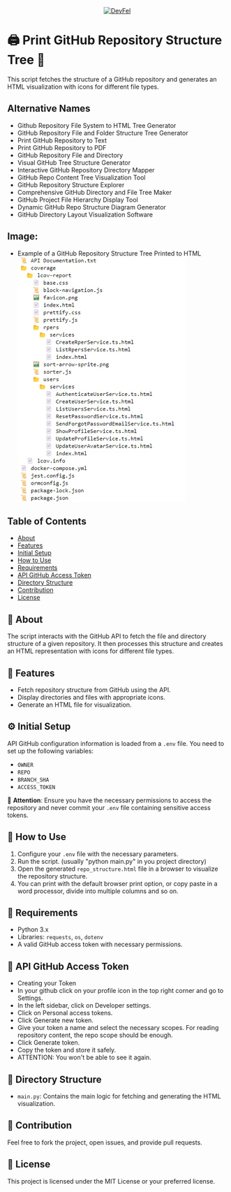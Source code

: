 <p align="center">
  <a href="https://devfel.com/" rel="noopener">
 <img src="https://devfel.com/imgs/devfel-logo-01.JPG" alt="DevFel"></a>
</p>

# 🖨️ Print GitHub Repository Structure Tree 🌲

This script fetches the structure of a GitHub repository and generates an HTML visualization with icons for different file types.

## Alternative Names

- Github Repository File System to HTML Tree Generator
- GitHub Repository File and Folder Structure Tree Generator
- Print GitHub Repository to Text
- Print GitHub Repository to PDF
- GitHub Repository File and Directory
- Visual GitHub Tree Structure Generator
- Interactive GitHub Repository Directory Mapper
- GitHub Repo Content Tree Visualization Tool
- GitHub Repository Structure Explorer
- Comprehensive GitHub Directory and File Tree Maker
- GitHub Project File Hierarchy Display Tool
- Dynamic GitHub Repo Structure Diagram Generator
- GitHub Directory Layout Visualization Software

## Image:

- Example of a GitHub Repository Structure Tree Printed to HTML
  ![GitHub File Structure Tree](./github-file-structure-tree.jpg)

## Table of Contents

- [About](#-about)
- [Features](#-features)
- [Initial Setup](#%EF%B8%8F-initial-setup)
- [How to Use](#-how-to-use)
- [Requirements](#-requirements)
- [API GitHub Access Token](#-api-github-access-token)
- [Directory Structure](#-directory-structure)
- [Contribution](#-contribution)
- [License](#-license)

## 📌 About

The script interacts with the GitHub API to fetch the file and directory structure of a given repository. It then processes this structure and creates an HTML representation with icons for different file types.

## 🌟 Features

- Fetch repository structure from GitHub using the API.
- Display directories and files with appropriate icons.
- Generate an HTML file for visualization.

## ⚙️ Initial Setup

API GitHub configuration information is loaded from a `.env` file. You need to set up the following variables:

- `OWNER`
- `REPO`
- `BRANCH_SHA`
- `ACCESS_TOKEN`

🚨 **Attention**: Ensure you have the necessary permissions to access the repository and never commit your `.env` file containing sensitive access tokens.

## 🚀 How to Use

1. Configure your `.env` file with the necessary parameters.
2. Run the script. (usually "python main.py" in you project directory)
3. Open the generated `repo_structure.html` file in a browser to visualize the repository structure.
4. You can print with the default browser print option, or copy paste in a word processor, divide into multiple columns and so on.

## 🔧 Requirements

- Python 3.x
- Libraries: `requests`, `os`, `dotenv`
- A valid GitHub access token with necessary permissions.

## 🔑 API GitHub Access Token

- Creating your Token
- In your github click on your profile icon in the top right corner and go to Settings.
- In the left sidebar, click on Developer settings.
- Click on Personal access tokens.
- Click Generate new token.
- Give your token a name and select the necessary scopes. For reading repository content, the repo scope should be enough.
- Click Generate token.
- Copy the token and store it safely.
- ATTENTION: You won't be able to see it again.

## 📂 Directory Structure

- `main.py`: Contains the main logic for fetching and generating the HTML visualization.

## 🙌 Contribution

Feel free to fork the project, open issues, and provide pull requests.

## 📜 License

This project is licensed under the MIT License or your preferred license.
